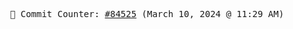 <p align="center">
    <samp>
        📮 Commit Counter: <a href="https://github.com/Javascript-void0/Javascript-void0/commits/main">#84525</a> (March 10, 2024 @ 11:29 AM)
    </samp>
</p>